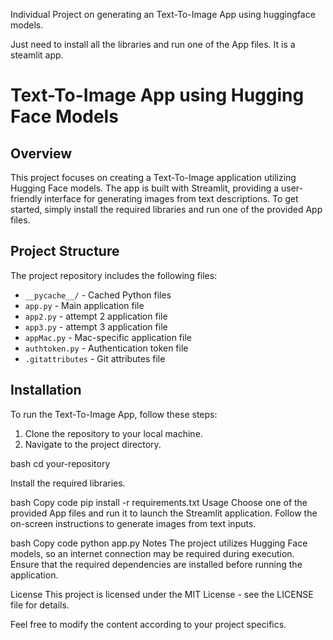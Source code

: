 Individual Project on generating an Text-To-Image App using huggingface models.

Just need to install all the libraries and run one of the App files. It is a steamlit app.

# Text-To-Image App using Hugging Face Models

## Overview

This project focuses on creating a Text-To-Image application utilizing Hugging Face models. The app is built with Streamlit, providing a user-friendly interface for generating images from text descriptions. To get started, simply install the required libraries and run one of the provided App files.

## Project Structure

The project repository includes the following files:

- `__pycache__/` - Cached Python files
- `app.py` - Main application file
- `app2.py` - attempt 2 application file
- `app3.py` - attempt 3 application file
- `appMac.py` - Mac-specific application file
- `authtoken.py` - Authentication token file
- `.gitattributes` - Git attributes file

## Installation

To run the Text-To-Image App, follow these steps:

1. Clone the repository to your local machine.
2. Navigate to the project directory.

bash
cd your-repository

Install the required libraries.

bash
Copy code
pip install -r requirements.txt
Usage
Choose one of the provided App files and run it to launch the Streamlit application. Follow the on-screen instructions to generate images from text inputs.

bash
Copy code
python app.py
Notes
The project utilizes Hugging Face models, so an internet connection may be required during execution.
Ensure that the required dependencies are installed before running the application.


License
This project is licensed under the MIT License - see the LICENSE file for details.


Feel free to modify the content according to your project specifics.
